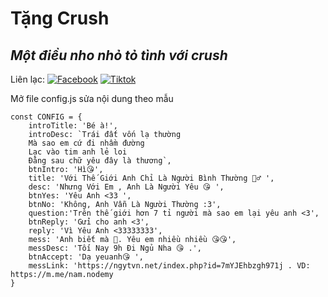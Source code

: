 # Tặng Crush
## _Một điều nho nhỏ tỏ tình với crush_

Liên lạc: 
[![Facebook](https://i.imgur.com/GRqy96ts.jpg)](https://www.facebook.com/nam.nodemy)
[![Tiktok](https://i.imgur.com/Nbfl1E7t.jpg)](https://www.tiktok.com/@manindev)

Mở file config.js sửa nội dung theo mẫu
```
const CONFIG = {
    introTitle: 'Bé à!',
    introDesc: `Trái đất vốn lạ thường
    Mà sao em cứ đi nhầm đường
    Lạc vào tim anh lẻ loi
    Đằng sau chữ yêu đây là thương`,
    btnIntro: 'Hì😘',
    title: 'Với Thế Giới Anh Chỉ Là Người Bình Thường 🙆‍♂️ ',
    desc: 'Nhưng Với Em , Anh Là Người Yêu 😘 ',
    btnYes: 'Yêu Anh <33 ',
    btnNo: 'Không, Anh Vẫn Là Người Thường :3',
    question:'Trên thế giới hơn 7 tỉ người mà sao em lại yêu anh <3',
    btnReply: 'Gửi cho anh <3',
    reply: 'Vì Yêu Anh <33333333',
    mess: 'Anh biết mà 🥰. Yêu em nhiều nhiều 😘😘',
    messDesc: 'Tối Nay 9h Đi Ngủ Nha 😘 .',
    btnAccept: 'Dạ yeuanh😘 ',
    messLink: 'https://ngytvn.net/index.php?id=7mYJEhbzgh971j . VD: https://m.me/nam.nodemy
}
```

